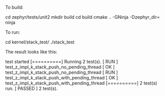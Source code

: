 To build:

cd zephyr/tests/unit2
mkdir build
cd build
cmake .. -GNinja -Dzephyr_dir=<zephyr folder of this repo>
ninja

To run:

cd kernel/stack_test/
./stack_test

The result looks like this:

test started
[==========] Running 2 test(s).
[ RUN      ] test_z_impl_k_stack_push_no_pending_thread
[       OK ] test_z_impl_k_stack_push_no_pending_thread
[ RUN      ] test_z_impl_k_stack_push_with_pending_thread
[       OK ] test_z_impl_k_stack_push_with_pending_thread
[==========] 2 test(s) run.
[  PASSED  ] 2 test(s).

